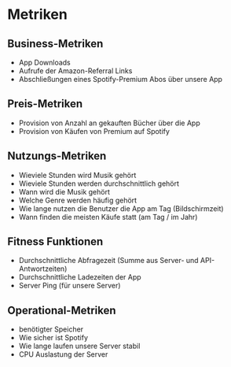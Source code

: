 # Metriken 

## Business-Metriken 
- App Downloads
- Aufrufe der Amazon-Referral Links
- Abschließungen eines Spotify-Premium Abos über unsere App

## Preis-Metriken
- Provision von Anzahl an gekauften Bücher über die App 
- Provision von Käufen von Premium auf Spotify

## Nutzungs-Metriken
- Wieviele Stunden wird Musik gehört
- Wieviele Stunden werden durchschnittlich gehört
- Wann wird die Musik gehört
- Welche Genre werden häufig gehört
- Wie lange nutzen die Benutzer die App am Tag (Bildschirmzeit)
- Wann finden die meisten Käufe statt (am Tag / im Jahr)

## Fitness Funktionen
- Durchschnittliche Abfragezeit (Summe aus Server- und API-Antwortzeiten)
- Durchschnittliche Ladezeiten der App
- Server Ping (für unsere Server)

## Operational-Metriken
- benötigter Speicher 
- Wie sicher ist Spotify
- Wie lange laufen unsere Server stabil
- CPU Auslastung der Server
